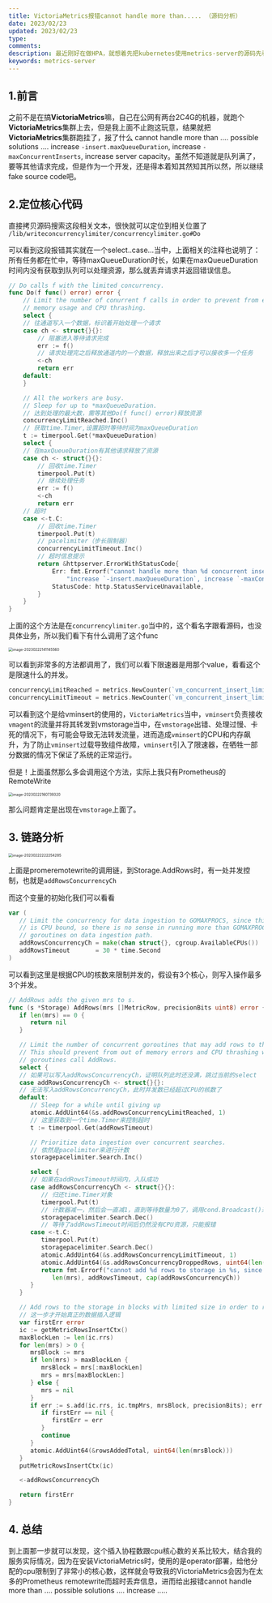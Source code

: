 ```yaml
---
title: VictoriaMetrics报错cannot handle more than..... （源码分析）
date: 2023/02/23
updated: 2023/02/23
type:
comments:
description: 最近刚好在做HPA，就想着先把kubernetes使用metrics-server的源码先看看，毕竟这也是HPA能够实现的依据，metrics-server主要也是通过aggregate api向其他组件提供集群当中的pod和node的cpu跟内存监控指标的。
keywords: metrics-server
---
```


## 1.前言

之前不是在搞**VictoriaMetrics**嘛，自己在公网有两台2C4G的机器，就跑个**VictoriaMetrics**集群上去，但是我上面不止跑这玩意，结果就把**VictoriaMetrics**集群跑挂了，报了什么 cannot handle more than .... possible solutions .... increase `-insert.maxQueueDuration`, increase `-maxConcurrentInserts`, increase server capacity。虽然不知道就是队列满了，要等其他请求完成，但是作为一个开发，还是得本着知其然知其所以然，所以继续fake source code吧。

## 2.定位核心代码

直接拷贝源码搜索这段相关文本，很快就可以定位到相关位置了 `/lib/writeconcurrencylimiter/concurrencylimiter.go#Do`

可以看到这段报错其实就在一个select..case...当中，上面相关的注释也说明了：所有任务都在忙中，等待maxQueueDuration时长，如果在maxQueueDuration时间内没有获取到队列可以处理资源，那么就丢弃请求并返回错误信息。

```go
// Do calls f with the limited concurrency.
func Do(f func() error) error {
	// Limit the number of conurrent f calls in order to prevent from excess
	// memory usage and CPU thrashing.
	select {
	// 往通道写入一个数据，标识着开始处理一个请求
	case ch <- struct{}{}:
		// 阻塞进入等待请求完成
		err := f()
		// 请求处理完之后释放通道内的一个数据，释放出来之后才可以接收多一个任务
		<-ch
		return err
	default:
	}

	// All the workers are busy.
	// Sleep for up to *maxQueueDuration.
	// 达到处理的最大数，需等其他Do(f func() error)释放资源
	concurrencyLimitReached.Inc()
	// 获取time.Timer,设置超时等待时间为maxQueueDuration
	t := timerpool.Get(*maxQueueDuration)
	select {
	// 在maxQueueDuration有其他请求释放了资源
	case ch <- struct{}{}:
		// 回收time.Timer
		timerpool.Put(t)
		// 继续处理任务
		err := f()
		<-ch
		return err
	// 超时
	case <-t.C:
		// 回收time.Timer
		timerpool.Put(t)
		// pacelimiter（步长限制器）
		concurrencyLimitTimeout.Inc()
		// 超时信息提示
		return &httpserver.ErrorWithStatusCode{
			Err: fmt.Errorf("cannot handle more than %d concurrent inserts during %s; possible solutions: "+
				"increase `-insert.maxQueueDuration`, increase `-maxConcurrentInserts`, increase server capacity", *maxConcurrentInserts, *maxQueueDuration),
			StatusCode: http.StatusServiceUnavailable,
		}
	}
}
```

上面的这个方法是在`concurrencylimiter.go`当中的，这个看名字跟看源码，也没具体业务，所以我们看下有什么调用了这个func

<img src="/static/image/notes/2023/02/23/Run调用图.png" alt="image-20230222141145560" style="zoom:50%;" />

可以看到非常多的方法都调用了，我们可以看下限速器是用那个value，看看这个是限速什么的并发。

```go
concurrencyLimitReached = metrics.NewCounter(`vm_concurrent_insert_limit_reached_total`)
concurrencyLimitTimeout = metrics.NewCounter(`vm_concurrent_insert_limit_timeout_total`)
```

可以看到这个是给vminsert的使用的，`VictoriaMetrics`当中，`vminsert`负责接收`vmagent`的流量并将其转发到vmstorage当中，在`vmstorage`出错、处理过慢、卡死的情况下，有可能会导致无法转发流量，进而造成`vminsert`的CPU和内存飙升，为了防止`vminsert`过载导致组件故障，`vminsert`引入了限速器，在牺牲一部分数据的情况下保证了系统的正常运行。

但是！上面虽然那么多会调用这个方法，实际上我只有Prometheus的RemoteWrite

<img src="/static/image/notes/2023/02/23/Prometheus.png" alt="image-20230222160739320" style="zoom:50%;" />

那么问题肯定是出现在`vmstorage`上面了。

## 3. 链路分析

<img src="/static/image/notes/2023/02/23/调用链.png" alt="image-20230222222254285" style="zoom:50%;" />

上面是promeremotewrite的调用链，到Storage.AddRows时，有一处并发控制，也就是`addRowsConcurrencyCh`

而这个变量的初始化我们可以看看

```go
var (
   // Limit the concurrency for data ingestion to GOMAXPROCS, since this operation
   // is CPU bound, so there is no sense in running more than GOMAXPROCS concurrent
   // goroutines on data ingestion path.
   addRowsConcurrencyCh = make(chan struct{}, cgroup.AvailableCPUs())
   addRowsTimeout       = 30 * time.Second
)
```

可以看到这里是根据CPU的核数来限制并发的，假设有3个核心，则写入操作最多3个并发。

```go
// AddRows adds the given mrs to s.
func (s *Storage) AddRows(mrs []MetricRow, precisionBits uint8) error {
   if len(mrs) == 0 {
      return nil
   }

   // Limit the number of concurrent goroutines that may add rows to the storage.
   // This should prevent from out of memory errors and CPU thrashing when too many
   // goroutines call AddRows.
   select {
   // 如果可以写入addRowsConcurrencyCh，证明队列此时还没满，跳过当前的select
   case addRowsConcurrencyCh <- struct{}{}:
   // 无法写入addRowsConcurrencyCh，此时并发数已经超过CPU的核数了
   default:
      // Sleep for a while until giving up
      atomic.AddUint64(&s.addRowsConcurrencyLimitReached, 1)
      // 这里获取到一个time.Timer来控制超时
      t := timerpool.Get(addRowsTimeout)

      // Prioritize data ingestion over concurrent searches.
      // 依然是pacelimiter来进行计数
      storagepacelimiter.Search.Inc()

      select {
      // 如果在addRowsTimeout时间内，入队成功
      case addRowsConcurrencyCh <- struct{}{}:
         // 归还time.Timer对象
         timerpool.Put(t)
         // 计数器减一，然后会一直减1，直到等待数量为0了，调用cond.Broadcast()来通知select工作，可以进去Dec()看看cond.Broadcast()
         storagepacelimiter.Search.Dec()
         // 等待了addRowsTimeout时间后仍然没有CPU资源，只能报错
      case <-t.C:
         timerpool.Put(t)
         storagepacelimiter.Search.Dec()
         atomic.AddUint64(&s.addRowsConcurrencyLimitTimeout, 1)
         atomic.AddUint64(&s.addRowsConcurrencyDroppedRows, uint64(len(mrs)))
         return fmt.Errorf("cannot add %d rows to storage in %s, since it is overloaded with %d concurrent writers; add more CPUs or reduce load",
            len(mrs), addRowsTimeout, cap(addRowsConcurrencyCh))
      }
   }

   // Add rows to the storage in blocks with limited size in order to reduce memory usage.
   // 这一步才开始真正的数据插入逻辑
   var firstErr error
   ic := getMetricRowsInsertCtx()
   maxBlockLen := len(ic.rrs)
   for len(mrs) > 0 {
      mrsBlock := mrs
      if len(mrs) > maxBlockLen {
         mrsBlock = mrs[:maxBlockLen]
         mrs = mrs[maxBlockLen:]
      } else {
         mrs = nil
      }
      if err := s.add(ic.rrs, ic.tmpMrs, mrsBlock, precisionBits); err != nil {
         if firstErr == nil {
            firstErr = err
         }
         continue
      }
      atomic.AddUint64(&rowsAddedTotal, uint64(len(mrsBlock)))
   }
   putMetricRowsInsertCtx(ic)

   <-addRowsConcurrencyCh

   return firstErr
}
```



## 4. 总结

到上面那一步就可以发现，这个插入协程数跟cpu核心数的关系比较大，结合我的服务实际情况，因为在安装VictoriaMetrics时，使用的是operator部署，给他分配的cpu限制到了非常小的核心数，这样就会导致我的VictoriaMetrics会因为在太多的Prometheus remotewrite而超时丢弃信息，进而给出报错cannot handle more than .... possible solutions .... increase .....